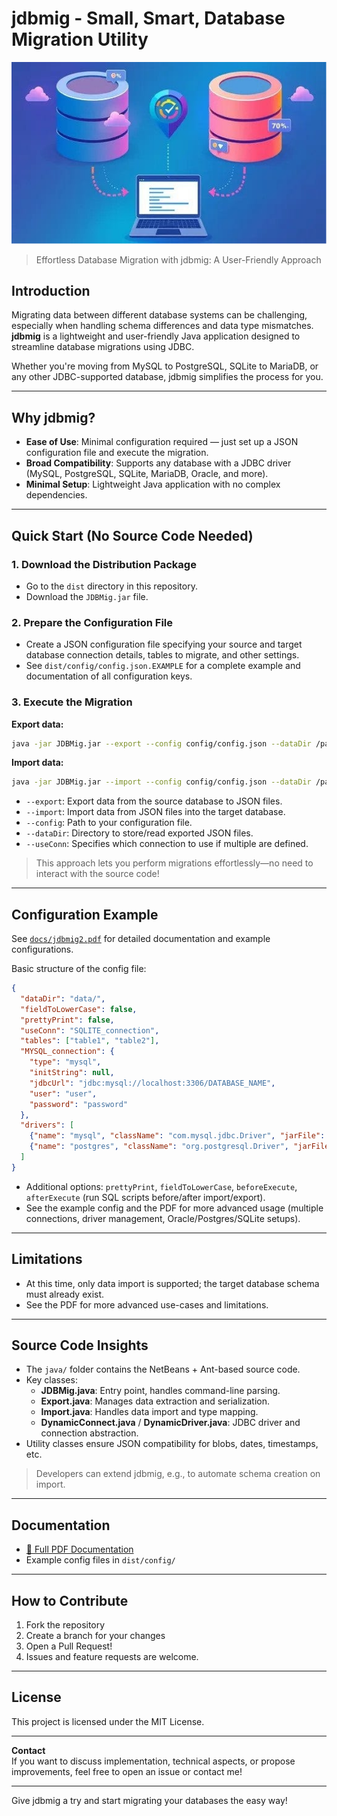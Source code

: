 # jdbmig - Small, Smart, Database Migration Utility 

![Database Migration Illustration](docs/db-migration.png)

> Effortless Database Migration with jdbmig: A User-Friendly Approach

## Introduction

Migrating data between different database systems can be challenging, especially when handling schema differences and data type mismatches. **jdbmig** is a lightweight and user-friendly Java application designed to streamline database migrations using JDBC.

Whether you're moving from MySQL to PostgreSQL, SQLite to MariaDB, or any other JDBC-supported database, jdbmig simplifies the process for you.

---

## Why jdbmig?

- **Ease of Use**: Minimal configuration required — just set up a JSON configuration file and execute the migration.
- **Broad Compatibility**: Supports any database with a JDBC driver (MySQL, PostgreSQL, SQLite, MariaDB, Oracle, and more).
- **Minimal Setup**: Lightweight Java application with no complex dependencies.

---

## Quick Start (No Source Code Needed)

### 1. Download the Distribution Package
- Go to the `dist` directory in this repository.
- Download the `JDBMig.jar` file.

### 2. Prepare the Configuration File
- Create a JSON configuration file specifying your source and target database connection details, tables to migrate, and other settings.
- See `dist/config/config.json.EXAMPLE` for a complete example and documentation of all configuration keys.

### 3. Execute the Migration

**Export data:**
```bash
java -jar JDBMig.jar --export --config config/config.json --dataDir /path/to/exported/data
```
**Import data:**
```bash
java -jar JDBMig.jar --import --config config/config.json --dataDir /path/to/exported/data
```

- `--export`: Export data from the source database to JSON files.
- `--import`: Import data from JSON files into the target database.
- `--config`: Path to your configuration file.
- `--dataDir`: Directory to store/read exported JSON files.
- `--useConn`: Specifies which connection to use if multiple are defined.

> This approach lets you perform migrations effortlessly—no need to interact with the source code!

---

## Configuration Example

See [`docs/jdbmig2.pdf`](docs/jdbmig2.pdf) for detailed documentation and example configurations.

Basic structure of the config file:
```json
{
  "dataDir": "data/",
  "fieldToLowerCase": false,
  "prettyPrint": false,
  "useConn": "SQLITE_connection",
  "tables": ["table1", "table2"],
  "MYSQL_connection": {
    "type": "mysql",
    "initString": null,
    "jdbcUrl": "jdbc:mysql://localhost:3306/DATABASE_NAME",
    "user": "user",
    "password": "password"
  },
  "drivers": [
    {"name": "mysql", "className": "com.mysql.jdbc.Driver", "jarFile": "lib/mysql-5.1.18.jar"},
    {"name": "postgres", "className": "org.postgresql.Driver", "jarFile": "lib/pgsql-42.2.15.jar"}
  ]
}
```
- Additional options: `prettyPrint`, `fieldToLowerCase`, `beforeExecute`, `afterExecute` (run SQL scripts before/after import/export).
- See the example config and the PDF for more advanced usage (multiple connections, driver management, Oracle/Postgres/SQLite setups).

---

## Limitations

- At this time, only data import is supported; the target database schema must already exist.
- See the PDF for more advanced use-cases and limitations.

---

## Source Code Insights

- The `java/` folder contains the NetBeans + Ant-based source code.
- Key classes:
  - **JDBMig.java**: Entry point, handles command-line parsing.
  - **Export.java**: Manages data extraction and serialization.
  - **Import.java**: Handles data import and type mapping.
  - **DynamicConnect.java** / **DynamicDriver.java**: JDBC driver and connection abstraction.
- Utility classes ensure JSON compatibility for blobs, dates, timestamps, etc.

> Developers can extend jdbmig, e.g., to automate schema creation on import.

---

## Documentation

- [📄 Full PDF Documentation](docs/jdbmig2.pdf)
- Example config files in `dist/config/`

---

## How to Contribute

1. Fork the repository
2. Create a branch for your changes
3. Open a Pull Request!
4. Issues and feature requests are welcome.

---

## License

This project is licensed under the MIT License.

---

**Contact**  
If you want to discuss implementation, technical aspects, or propose improvements, feel free to open an issue or contact me!

---

Give jdbmig a try and start migrating your databases the easy way!
